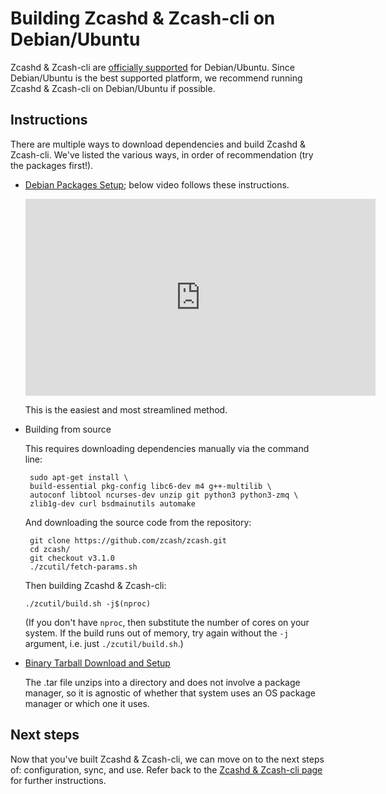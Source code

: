 # Building Zcashd & Zcash-cli on Debian/Ubuntu

Zcashd & Zcash-cli are [officially supported](https://zcash.readthedocs.io/en/latest/rtd_pages/supported_platform_policy.html) for Debian/Ubuntu. Since Debian/Ubuntu is the best supported platform, we recommend running Zcashd & Zcash-cli on Debian/Ubuntu if possible. 

## Instructions

There are multiple ways to download dependencies and build Zcashd & Zcash-cli. We've listed the various ways, in order of recommendation (try the packages first!). 

* [Debian Packages Setup](https://zcash.readthedocs.io/en/latest/rtd_pages/install_debian_bin_packages.html); below video follows these instructions. 

  <iframe width="560" height="315" src="https://www.youtube.com/embed/hTKL0jPu7X0" frameborder="0" allow="accelerometer; autoplay; encrypted-media; gyroscope; picture-in-picture" allowfullscreen></iframe>

  	This is the easiest and most streamlined method. 

* Building from source 

	This requires downloading dependencies manually via the command line: 

	```
     sudo apt-get install \
     build-essential pkg-config libc6-dev m4 g++-multilib \
     autoconf libtool ncurses-dev unzip git python3 python3-zmq \
     zlib1g-dev curl bsdmainutils automake
    ```

    And downloading the source code from the repository:
    ```
     git clone https://github.com/zcash/zcash.git
     cd zcash/
     git checkout v3.1.0
     ./zcutil/fetch-params.sh
    ```

    Then building Zcashd & Zcash-cli: 

    ```
    ./zcutil/build.sh -j$(nproc)
    ```

    (If you don't have ``nproc``, then substitute the number of cores on your system. If the build runs out of memory, try again without the ``-j`` argument, i.e. just ``./zcutil/build.sh``.)


* [Binary Tarball Download and Setup](https://zcash.readthedocs.io/en/latest/rtd_pages/install_binary_tarball.html) 

	The .tar file unzips into a directory and does not involve a package manager, so it is agnostic of whether that system uses an OS package manager or which one it uses.

## Next steps
Now that you've built Zcashd & Zcash-cli, we can move on to the next steps of: configuration, sync, and use. Refer back to the [Zcashd & Zcash-cli page](https://zcash.readthedocs.io/en/latest/rtd_pages/zcashd.html) for further instructions. 